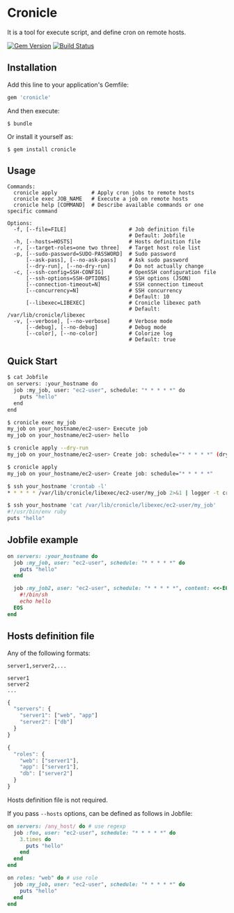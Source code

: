 # Cronicle

It is a tool for execute script, and define cron on remote hosts.

[![Gem Version](https://badge.fury.io/rb/cronicle.svg)](http://badge.fury.io/rb/cronicle)
[![Build Status](https://travis-ci.org/winebarrel/cronicle.svg?branch=master)](https://travis-ci.org/winebarrel/cronicle)

## Installation

Add this line to your application's Gemfile:

```ruby
gem 'cronicle'
```

And then execute:

    $ bundle

Or install it yourself as:

    $ gem install cronicle

## Usage

```
Commands:
  cronicle apply           # Apply cron jobs to remote hosts
  cronicle exec JOB_NAME   # Execute a job on remote hosts
  cronicle help [COMMAND]  # Describe available commands or one specific command

Options:
  -f, [--file=FILE]                    # Job definition file
                                       # Default: Jobfile
  -h, [--hosts=HOSTS]                  # Hosts definition file
  -r, [--target-roles=one two three]   # Target host role list
  -p, [--sudo-password=SUDO-PASSWORD]  # Sudo password
      [--ask-pass], [--no-ask-pass]    # Ask sudo password
      [--dry-run], [--no-dry-run]      # Do not actually change
  -c, [--ssh-config=SSH-CONFIG]        # OpenSSH configuration file
      [--ssh-options=SSH-OPTIONS]      # SSH options (JSON)
      [--connection-timeout=N]         # SSH connection timeout
      [--concurrency=N]                # SSH concurrency
                                       # Default: 10
      [--libexec=LIBEXEC]              # Cronicle libexec path
                                       # Default: /var/lib/cronicle/libexec
  -v, [--verbose], [--no-verbose]      # Verbose mode
      [--debug], [--no-debug]          # Debug mode
      [--color], [--no-color]          # Colorize log
                                       # Default: true
```

## Quick Start

```sh
$ cat Jobfile
on servers: :your_hostname do
  job :my_job, user: "ec2-user", schedule: "* * * * *" do
    puts "hello"
  end
end

$ cronicle exec my_job
my_job on your_hostname/ec2-user> Execute job
my_job on your_hostname/ec2-user> hello

$ cronicle apply --dry-run
my_job on your_hostname/ec2-user> Create job: schedule="* * * * *" (dry-run)

$ cronicle apply
my_job on your_hostname/ec2-user> Create job: schedule="* * * * *"

$ ssh your_hostname 'crontab -l'
* * * * * /var/lib/cronicle/libexec/ec2-user/my_job 2>&1 | logger -t cronicle/ec2-user/my_job

$ ssh your_hostname 'cat /var/lib/cronicle/libexec/ec2-user/my_job'
#!/usr/bin/env ruby
puts "hello"
```

## Jobfile example

```ruby
on servers: :your_hostname do
  job :my_job, user: "ec2-user", schedule: "* * * * *" do
    puts "hello"
  end

  job :my_job2, user: "ec2-user", schedule: "* * * * *", content: <<-EOS
    #!/bin/sh
    echo hello
  EOS
end
```

## Hosts definition file

Any of the following formats:

```
server1,server2,...
```
```
server1
server2
...
```
```javascript
{
  "servers": {
    "server1": ["web", "app"]
    "server2": ["db"]
  }
}
```
```javascript
{
  "roles": {
    "web": ["server1"],
    "app": ["server1"],
    "db": ["server2"]
  }
}
```

Hosts definition file is not required.

If you pass `--hosts` options, can be defined as follows in Jobfile:

```ruby
on servers: /any_host/ do # use regexp
  job :foo, user: "ec2-user", schedule: "* * * * *" do
    3.times do
      puts "hello"
    end
  end
end

on roles: "web" do # use role
  job :my_job, user: "ec2-user", schedule: "* * * * *" do
    puts "hello"
  end
end
```
